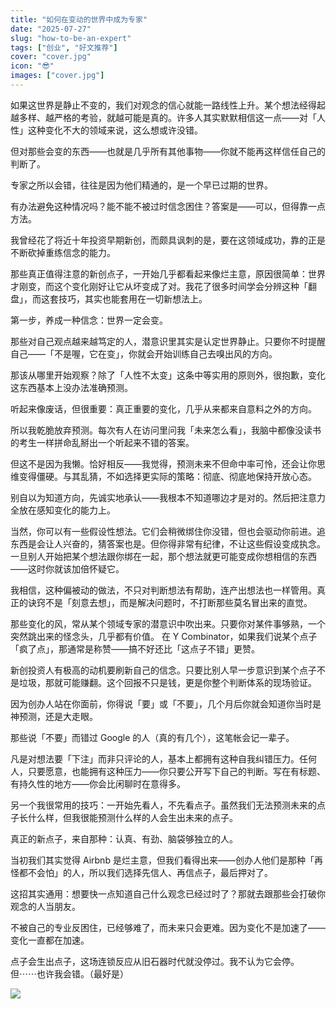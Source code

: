 ```yaml
---
title: "如何在变动的世界中成为专家"
date: "2025-07-27"
slug: "how-to-be-an-expert"
tags: ["创业", "好文推荐"]
cover: "cover.jpg"
icon: "😎"
images: ["cover.jpg"]
---
```

如果这世界是静止不变的，我们对观念的信心就能一路线性上升。某个想法经得起越多样、越严格的考验，就越可能是真的。许多人其实默默相信这一点——对「人性」这种变化不大的领域来说，这么想或许没错。



但对那些会变的东西——也就是几乎所有其他事物——你就不能再这样信任自己的判断了。



专家之所以会错，往往是因为他们精通的，是一个早已过期的世界。



有办法避免这种情况吗？能不能不被过时信念困住？答案是——可以，但得靠一点方法。



我曾经花了将近十年投资早期新创，而颇具讽刺的是，要在这领域成功，靠的正是不断砍掉重练信念的能力。



那些真正值得注意的新创点子，一开始几乎都看起来像烂主意，原因很简单：世界才刚变，而这个变化刚好让它从坏变成了对。我花了很多时间学会分辨这种「翻盘」，而这套技巧，其实也能套用在一切新想法上。



第一步，养成一种信念：世界一定会变。



那些对自己观点越来越笃定的人，潜意识里其实是认定世界静止。只要你不时提醒自己——「不是喔，它在变」，你就会开始训练自己去嗅出风的方向。



那该从哪里开始观察？除了「人性不太变」这条中等实用的原则外，很抱歉，变化这东西基本上没办法准确预测。



听起来像废话，但很重要：真正重要的变化，几乎从来都来自意料之外的方向。



所以我乾脆放弃预测。每次有人在访问里问我「未来怎么看」，我脑中都像没读书的考生一样拼命乱掰出一个听起来不错的答案。



但这不是因为我懒。恰好相反——我觉得，预测未来不但命中率可怜，还会让你思维变得僵硬。与其乱猜，不如选择更实际的策略：彻底、彻底地保持开放心态。



别自以为知道方向，先诚实地承认——我根本不知道哪边才是对的。然后把注意力全放在感知变化的能力上。



当然，你可以有一些假设性想法。它们会稍微绑住你没错，但也会驱动你前进。追东西是会让人兴奋的，猜答案也是。但你得非常有纪律，不让这些假设变成执念。
一旦别人开始把某个想法跟你绑在一起，那个想法就更可能变成你想相信的东西——这时你就该加倍怀疑它。



我相信，这种偏被动的做法，不只对判断想法有帮助，连产出想法也一样管用。真正的诀窍不是「刻意去想」，而是解决问题时，不打断那些莫名冒出来的直觉。



那些变化的风，常从某个领域专家的潜意识中吹出来。只要你对某件事够熟，一个突然跳出来的怪念头，几乎都有价值。
在 Y Combinator，如果我们说某个点子「疯了点」，那通常是称赞——搞不好还比「这点子不错」更赞。



新创投资人有极高的动机要刷新自己的信念。只要比别人早一步意识到某个点子不是垃圾，那就可能赚翻。这个回报不只是钱，更是你整个判断体系的现场验证。



因为创办人站在你面前，你得说「要」或「不要」，几个月后你就会知道你当时是神预测，还是大走眼。



那些说「不要」而错过 Google 的人（真的有几个），这笔帐会记一辈子。



凡是对想法要「下注」而非只评论的人，基本上都拥有这种自我纠错压力。任何人，只要愿意，也能拥有这种压力——你只要公开写下自己的判断。写在有标题、有持久性的地方——你会比闲聊时在意得多。



另一个我很常用的技巧：一开始先看人，不先看点子。虽然我们无法预测未来的点子长什么样，但我很能预测什么样的人会生出未来的点子。



真正的新点子，来自那种：认真、有劲、脑袋够独立的人。



当初我们其实觉得 Airbnb 是烂主意，但我们看得出来——创办人他们是那种「再怪都不会怕」的人，所以我们选择先信人、再信点子，最后押对了。



这招其实通用：想要快一点知道自己什么观念已经过时了？那就去跟那些会打破你观念的人当朋友。



不被自己的专业反困住，已经够难了，而未来只会更难。因为变化不是加速了——变化一直都在加速。



点子会生出点子，这场连锁反应从旧石器时代就没停过。我不认为它会停。
但⋯⋯也许我会错。（最好是）




![](https://prod-files-secure.s3.us-west-2.amazonaws.com/112d0858-5090-4d34-a606-b75eb8d65fd2/46476355-9cf3-4e99-9b7a-3531bc426380/1000202064.png?X-Amz-Algorithm=AWS4-HMAC-SHA256&X-Amz-Content-Sha256=UNSIGNED-PAYLOAD&X-Amz-Credential=ASIAZI2LB466Y56O5EWR%2F20250810%2Fus-west-2%2Fs3%2Faws4_request&X-Amz-Date=20250810T112905Z&X-Amz-Expires=3600&X-Amz-Security-Token=IQoJb3JpZ2luX2VjEJv%2F%2F%2F%2F%2F%2F%2F%2F%2F%2FwEaCXVzLXdlc3QtMiJIMEYCIQD49hANeU1AYtQnH9HsiDo9UQ%2BB6We9O7OHvrsMDc5v2wIhAMFd2QIe%2Brg46TOag%2BpWLwv8XRTRkkQwSFWoqANMI9sDKogECNT%2F%2F%2F%2F%2F%2F%2F%2F%2F%2FwEQABoMNjM3NDIzMTgzODA1Igwu%2FWFcWIMNAYK2b64q3AOiwtQLNYayS0RRlU14AIGhy5GC6qEF1Vxw1W23m8HwrAcfrMTR2Lp25kMm%2BPlwMxKqMM7aVXy9MH4pzdeTZ6LcGALNp9hy3kMTSiknNE9CdIxilnzXdpfNq9eBiPabQS%2Bsq7v%2FeG6j6VlAsd%2FZh244%2FQ8zRub8BEIugFXVtTMxuehOgxNIDebHZUzoioIyxz74b%2BaFf6zTZYcbletj9t5Z9cDeGoqkWZCvtUSE%2BGzQqZPFB8nB9r3MPsqe0MN%2FqKFy2iTltkahnsTgpEjij2HR%2F23AS7zwpyLgon3Ma84QfdBZFUJMGTuPq3G4IJT%2BqyzSr8PINuJ5jUC%2B8pByk5gOoDLmnf3R%2BUAhhNGoT4oZ4ysKrxUHqUmwDDW1FyzOH07xEOvigxCgct9w1vbZMKYn5x3kZBTilL6TfzG%2FD4N9ZksStW2kXGFz0TXzz87G0ZHo5v%2FVZfFuQ6iIF9TUUEJBnSuCM3v0ERhRShIJISyaMmeYKiB9AOMcrRL9KqehvdSQivxXQ2R%2FWQTbvbDpTzRFCE6Cno7weY%2BcGG51pP2LJBzxxBrnEOjXLLp6OWu%2FmxDdN8F9GRfIQ%2Bf16%2Bw2uElTKBsVbaRmpXNV7Gbh6GKOHN4BiGEJL8t1V76q7zDy%2FuHEBjqkAfXP0iD0MMR1AiuHbkFZDHvewgsMhOcRShXC560TW04MUdJFVlse9KD6QA4pUjIKCisHIbEfHfn7KPWuxzGbq1OkrBR688k%2BUJH45ZlDTKBlDoPWvAb%2BfhsP77XKEWpc4GIesR%2BHMNChXyyheG2zy1yZ0P4SmHR%2FjqtDL4NjPoquFx5LR%2FDYwKiWFzhSz4MnUri2sSBIWMKHe0NaOBPw4%2F4IXS2C&X-Amz-Signature=f3027656b4ccdef20db8dfec0a05dc82193a3039c4fb70182e3c3ef7496fd8a7&X-Amz-SignedHeaders=host&x-amz-checksum-mode=ENABLED&x-id=GetObject)


